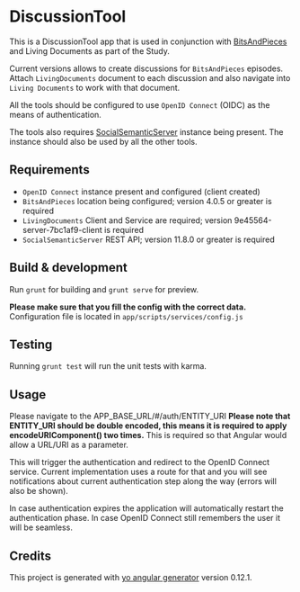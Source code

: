 # DiscussionTool

This is a DiscussionTool app that is used in conjunction with [BitsAndPieces](https://github.com/learning-layers/BitsAndPieces) and Living Documents as part of the Study.

Current versions allows to create discussions for `BitsAndPieces` episodes. Attach `LivingDocuments` document to each discussion and also navigate into `Living Documents` to work with that document.

All the tools should be configured to use `OpenID Connect` (OIDC) as the means of authentication.

The tools also requires [SocialSemanticServer](https://github.com/learning-layers/SocialSemanticServer) instance being present. The instance should also be used by all the other tools.

## Requirements

  * `OpenID Connect` instance present and configured (client created)
  * `BitsAndPieces` location being configured; version 4.0.5 or greater is required
  * `LivingDocuments` Client and Service are required; version 9e45564-server-7bc1af9-client is required
  * `SocialSemanticServer` REST API; version 11.8.0 or greater is required

## Build & development

Run `grunt` for building and `grunt serve` for preview.

**Please make sure that you fill the config with the correct data.**
Configuration file is located in `app/scripts/services/config.js`

## Testing

Running `grunt test` will run the unit tests with karma.

## Usage

Please navigate to the APP_BASE_URL/#/auth/ENTITY_URI
**Please note that ENTITY_URI should be double encoded, this means it is
required to apply encodeURIComponent() two times.**
This is required so that Angular would allow a URL/URI as a parameter.

This will trigger the authentication and redirect to the OpenID Connect service.
Current implementation uses a route for that and you will see notifications about
current authentication step along the way (errors will also be shown).

In case authentication expires the application will automatically restart the
authentication phase. In case OpenID Connect still remembers the user it will
be seamless.

## Credits

This project is generated with [yo angular generator](https://github.com/yeoman/generator-angular)
version 0.12.1.
